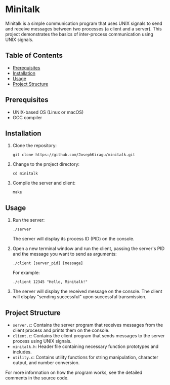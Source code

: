 # Minitalk

Minitalk is a simple communication program that uses UNIX signals to send and receive messages between two processes (a client and a server). This project demonstrates the basics of inter-process communication using UNIX signals.

## Table of Contents

- [Prerequisites](#prerequisites)
- [Installation](#installation)
- [Usage](#usage)
- [Project Structure](#project-structure)

## Prerequisites

- UNIX-based OS (Linux or macOS)
- GCC compiler

## Installation

1. Clone the repository:

   ```
   git clone https://github.com/JosephKiragu/minitalk.git
   ```

2. Change to the project directory:

   ```
   cd minitalk
   ```

3. Compile the server and client:

   ```
   make
   ```

## Usage

1. Run the server:

   ```
   ./server
   ```

   The server will display its process ID (PID) on the console.

2. Open a new terminal window and run the client, passing the server's PID and the message you want to send as arguments:

   ```
   ./client [server_pid] [message]
   ```

   For example:

   ```
   ./client 12345 "Hello, Minitalk!"
   ```

3. The server will display the received message on the console. The client will display "sending successful" upon successful transmission.

## Project Structure

- `server.c`: Contains the server program that receives messages from the client process and prints them on the console.
- `client.c`: Contains the client program that sends messages to the server process using UNIX signals.
- `minitalk.h`: Header file containing necessary function prototypes and includes.
- `utility.c`: Contains utility functions for string manipulation, character output, and number conversion.

For more information on how the program works, see the detailed comments in the source code.
